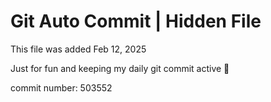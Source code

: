 # Git Auto Commit | Hidden File

This file was added Feb 12, 2025

Just for fun and keeping my daily git commit active 🤪

commit number: 503552
